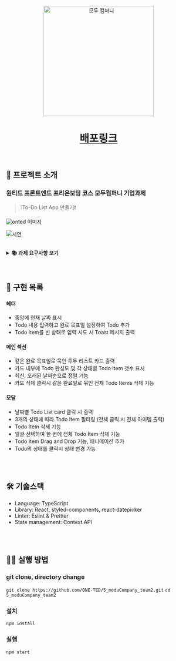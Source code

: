 <p align='middle'>
  <a href='https://www.moduparking.com/'>
    <img src='https://user-images.githubusercontent.com/51367622/130882614-fdfde471-f2c6-4be5-b4e2-afd6181e310c.png' width="300px;" alt="모두 컴퍼니" />
  </a></p>
<p align='middle'>
<h1 align='middle'><a href='https://oneted-moducompany-todolist.netlify.app/'>배포링크</a></h1>

<br/>

## 📌 프로젝트 소개

### 원티드 프론트엔드 프리온보딩 코스 모두컴퍼니 기업과제

> ❕To-Do List App 만들기❗

![onted](https://user-images.githubusercontent.com/52653720/131139681-d9701b39-368a-4610-9afd-a6e705c80bd2.JPG)
  이미지
  
![시연](https://user-images.githubusercontent.com/55486644/131142351-b4cda206-d302-4e2c-8774-f947296802c1.gif)

<br/>

<details>
    <summary><STRONG>
       📚 과제 요구사항 보기
        </STRONG></summary>
- [필수] 적절한 Header를 만든다.   <br/>
- [필수] 스크롤시 Header가 사라지지 않고 화면 상단에 고정되도록 한다. <br/>
- [필수] 필수적으로 추가해야할 기능: Task 목록 조회, 새로운 Task 추가, Task 삭제 <br/>
- [필수] Drag and Drop으로 Task의 순서를 변경한다. <br/>
- [필수] 최소 두가지 이상의 조건으로 Task를 필터링 (ex. 상태, 생성일, 생성자, 중요도)  <br/>
- [필수] Task의 상태 변경 (ex. 진행중 → 완료) <br/>
</details>
<br/>
<br/>



## 📑 구현 목록

#### 헤더

- 중앙에 현재 날짜 표시
- Todo 내용 입력하고 완료 목표일 설정하여 Todo 추가 
- Todo Item를 빈 상태로 입력 시도 시 Toast 메시지 출력

#### 메인 섹션

- 같은 완료 목표일로 묶인 투두 리스트 카드 출력
- 카드 내부에 Todo 완성도 및 각 상태별 Todo Item 갯수 표시
- 최신, 오래된 날짜순으로 정렬 기능
- 카드 삭제 클릭시 같은 완료일로 묶인 전체 Todo Items 삭제 기능

#### 모달

- 날짜별 Todo List card 클릭 시 출력
- 3개의 상태에 따라 Todo Item 필터링 (전체 클릭 시 전체 아이템 출력)
- Todo Item 삭제 기능
- 일괄 선택하여 한 번에 전체 Todo Item 삭제 기능
- Todo Item Drag and Drop 기능, 애니메이션 추가
- Todo의 상태를 클릭시 상태 변경 가능

<br/>  
<br/>

## 🛠 기술스택

- Language: TypeScript
- Library: React, styled-components, react-datepicker
- Linter: Eslint & Prettier
- State management: Context API

<br/>
<br/>

## 👨‍💻 실행 방법

### git clone, directory change
`git clone https://github.com/ONE-TED/5_moduCompany_team2.git`
`cd 5_moduCompany_team2`

### 설치

`npm install`

### 실행

`npm start`
